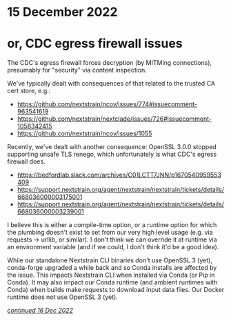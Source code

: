 # 15 December 2022
# or, CDC egress firewall issues

The CDC's egress firewall forces decryption (by MITMing connections),
presumably for "security" via content inspection.

We've typically dealt with consequences of that related to the trusted CA cert
store, e.g.:

  - https://github.com/nextstrain/ncov/issues/774#issuecomment-963541619
  - https://github.com/nextstrain/nextclade/issues/726#issuecomment-1058342415
  - https://github.com/nextstrain/ncov/issues/1055

Recently, we've dealt with another consequence: OpenSSL 3.0.0 stopped
supporting unsafe TLS renego, which unfortunately is what CDC's egress firewall
does.

  - https://bedfordlab.slack.com/archives/C01LCTT7JNN/p1670540959553409
  - https://support.nextstrain.org/agent/nextstrain/nextstrain/tickets/details/668036000003175001
  - https://support.nextstrain.org/agent/nextstrain/nextstrain/tickets/details/668036000003239001

I believe this is either a compile-time option, or a runtime option for which
the plumbing doesn't exist to set from our very high level usage (e.g. via
requests → urllib, or similar).  I don't think we can override it at runtime
via an environment variable (and if we could, I don't think it'd be a good
idea).

While our standalone Nextstrain CLI binaries don't use OpenSSL 3 (yet),
conda-forge upgraded a while back and so Conda installs are affected by the
issue.  This impacts Nextstrain CLI when installed via Conda (or Pip in Conda).
It may also impact our Conda runtime (and ambient runtimes with Conda) when
builds make requests to download input data files.  Our Docker runtime does not
use OpenSSL 3 (yet).

[_continued 16 Dec 2022_](2022-12-16.md)
